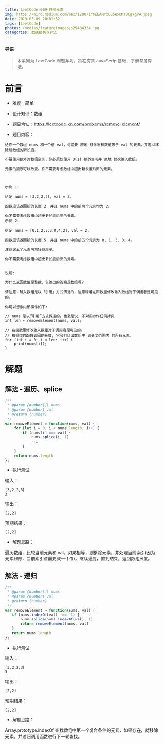 ```yaml
---
title: LeetCode-009-移除元素
img: https://miro.medium.com/max/1200/1*9EEAMYxLObepKMaOCgYgvA.jpeg
date: 2020-05-09 20:01:52
tags: [LeetCode]
photos: /medias/featureimages/s29484334.jpg
categories: 数据结构与算法
---
```


#### 导语
> 本系列为 LeetCode 刷题系列，旨在夯实 JavaScript基础，了解常见算法。 

<!--more-->

# 前言

* 难度：简单

* 设计知识：数组

* 题目地址：https://leetcode-cn.com/problems/remove-element/

* 题目内容：

```
给你一个数组 nums 和一个值 val，你需要 原地 移除所有数值等于 val 的元素，并返回移除后数组的新长度。

不要使用额外的数组空间，你必须仅使用 O(1) 额外空间并 原地 修改输入数组。

元素的顺序可以改变。你不需要考虑数组中超出新长度后面的元素。

 

示例 1:

给定 nums = [3,2,2,3], val = 3,

函数应该返回新的长度 2, 并且 nums 中的前两个元素均为 2。

你不需要考虑数组中超出新长度后面的元素。
示例 2:

给定 nums = [0,1,2,2,3,0,4,2], val = 2,

函数应该返回新的长度 5, 并且 nums 中的前五个元素为 0, 1, 3, 0, 4。

注意这五个元素可为任意顺序。

你不需要考虑数组中超出新长度后面的元素。
 

说明:

为什么返回数值是整数，但输出的答案是数组呢?

请注意，输入数组是以「引用」方式传递的，这意味着在函数里修改输入数组对于调用者是可见的。

你可以想象内部操作如下:

// nums 是以“引用”方式传递的。也就是说，不对实参作任何拷贝
int len = removeElement(nums, val);

// 在函数里修改输入数组对于调用者是可见的。
// 根据你的函数返回的长度, 它会打印出数组中 该长度范围内 的所有元素。
for (int i = 0; i < len; i++) {
    print(nums[i]);
}
```

# 解题

## 解法 - 遍历、splice

```javascript
/**
 * @param {number[]} nums
 * @param {number} val
 * @return {number}
 */
var removeElement = function(nums, val) {
    for (let i = 0; i < nums.length; i++) {
        if (nums[i] === val) {
            nums.splice(i, 1)
            --i
        }
    }
    return nums.length
};
```

* 执行测试

输入：

```
[3,2,2,3]
3
```

输出：

```
[2,2]
```

预期结果：

```
[2,2]
```

* 解题思路：

遍历数组，比较当前元素和 val，如果相等，则移除元素，并处理当前索引(因为元素移除，当前索引值需要减一个值)，继续遍历，直到结束，返回数组长度。

## 解法 - 递归

```javascript
/**
 * @param {number[]} nums
 * @param {number} val
 * @return {number}
 */
var removeElement = function(nums, val) {
   if (nums.indexOf(val) !== -1) {
       nums.splice(nums.indexOf(val), 1)
       return removeElement(nums, val)
   }
   return nums.length
};
```

* 执行测试

输入：

```
[3,2,2,3]
3
```

输出：

```
[2,2]
```

预期结果：

```
[2,2]
```

* 解题思路：

Array.prototype.indexOf 查找数组中第一个复合条件的元素，如果存在，就移除元素，并递归调用函数进行下一轮查找。
